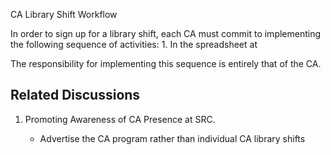 CA Library Shift Workflow

In order to sign up for a library shift, each CA must commit to implementing the following sequence of activities:
	1. In the spreadsheet at

The responsibility for implementing this sequence is entirely that of the CA.


## Related Discussions

1. Promoting Awareness of CA Presence at SRC.

	* Advertise the CA program rather than individual CA library shifts
